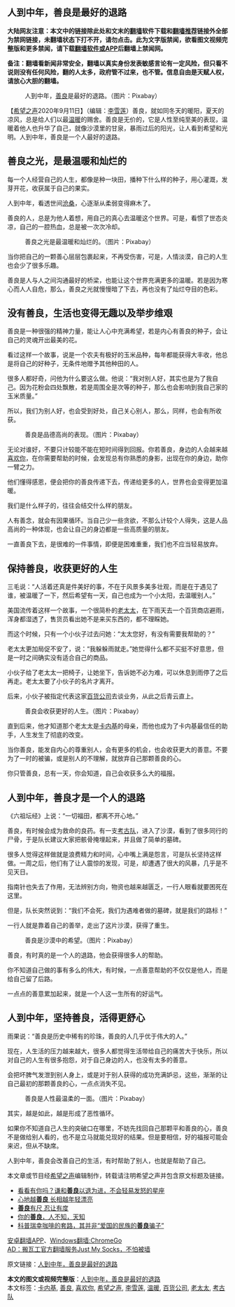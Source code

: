  <h2>人到中年，善良是最好的退路</h2> <p class="notice"><b>大陆网友注意：本文中的链接除此处和文末的<a href="https://github.com/bannedbook/fanqiang" >翻墙</a>软件下载和<a href="https://github.com/killgcd/justmysocks/blob/master/README.md">翻墙推荐</a>链接外全部为禁网链接，未翻墙状态下打不开，请勿点击。此为文字版禁闻，欲看图文视频完整版和更多禁闻，请下载<a href="https://github.com/bannedbook/fanqiang">翻墙软件或APP</a>后翻墙上禁闻网。</p><p>备注：翻墙看新闻非常安全，翻墙以真实身份发表敏感言论有一定风险，但只看不说则没有任何风险，翻的人太多，政府管不过来，也不管。信息自由是天赋人权，请放心大胆的翻墙。</b></p>  <div class="entry"> <figure><figcaption>人到中年，<a href="https://www.bannedbook.org/bnews/tag/%E5%96%84%E8%89%AF/" class="st_tag internal_tag" rel="tag" title="标签 善良 下的日志">善良</a>是最好的退路。（图片：Pixabay）</figcaption></figure> <p>【<span class='wp_keywordlink_affiliate'><a href="https://www.soundofhope.org" title="希望之声" target="_blank">希望之声</a></span>2020年9月11日】（编辑：<a href="https://www.bannedbook.org/bnews/tag/%E6%9D%8E%E9%9B%AA%E8%8E%B2/" class="st_tag internal_tag" rel="tag" title="标签 李雪莲 下的日志">李雪莲</a>）善良，就如同冬天的暖阳，夏天的凉风，总是给人们以最<a href="https://www.bannedbook.org/bnews/tag/%E6%B8%A9%E6%9A%96/" class="st_tag internal_tag" rel="tag" title="标签 温暖 下的日志">温暖</a>的赐舍。善良是无价的，它是人性至纯至美的表现，温暖着他人也升华了自己，就像沙漠里的甘泉，暴雨过后的阳光，让人看到希望和光明。人到中年，善良是一个人最好的退路。</p> <h2>善良之光，是最温暖和灿烂的</h2> <p>每一个人经营自己的人生，都像是种一块田，播种下什么样的种子，用心灌溉，发芽开花，收获属于自己的果实。</p> <p>人到中年，看透世间<span class='wp_keywordlink'><a href="https://www.bannedbook.org/forum2/topic1578.html" title="晓剑《沧桑》" target="_blank">沧桑</a></span>，心逐渐从柔弱变得麻木了。</p> <p>善良的人，总是为他人着想，用自己的真心去温暖这个世界。可是，看惯了世态炎凉，自己的一腔热血，总是被一次次冷却。</p> <figure><figcaption>善良之光是最温暖和灿烂的。（图片：Pixabay）</figcaption></figure> <p>当你把自己的一颗善心层层包裹起来，不再受伤害，可是，人情淡漠，自己的人生也会少了很多乐趣。</p> <p>善良是人与人之间沟通最好的桥梁，也能让这个世界充满更多的温暖。若是因为寒心而人人自危，那么，善良之光就慢慢暗了下去，再也没有了灿烂夺目的色彩。</p> <h2>没有善良，生活也变得无趣以及举步维艰</h2> <p>善良是一种很强的精神力量，能让人心中充满希望，若是内心有善良的种子，会让自己的灵魂开出最美的花。</p> <p>看过这样一个故事，说是一个农夫有极好的玉米品种，每年都能获得大丰收，他总是将自己的好种子，无条件地赠予其他种田的人。</p> <p>很多人都好奇，问他为什么要这么做。他说：“我对别人好，其实也是为了我自己。因为花粉会四处飘散，若是周围全是次等的种子，那么也会影响到我自己家的玉米质量。”</p> <p>所以，我们为别人好，也会受到好处，自己关心别人，那么，同样，也会有所收获。</p>  <figure><figcaption>善良是品德高尚的表现。（图片：Pixabay）</figcaption></figure> <p>无论对谁好，不要只计较能不能在短时间得到回报。你若善良，身边的人会越来越<a href="https://www.bannedbook.org/bnews/tag/%E5%96%9C%E6%AC%A2%E4%BD%A0/" class="st_tag internal_tag" rel="tag" title="标签 喜欢你 下的日志">喜欢你</a>，在你需要帮助的时候，会发现总有你熟悉的身影，出现在你的身边，助你一臂之力。</p> <p>他们懂得感恩，便会把你的善良传递下去，传递给更多的人，世界也会变得更加温暖。</p> <p>我们是什么样子的，往往会结交什么样的朋友。</p> <p>人有善念，就会有因果循环。当自己少一些贪欲，不那么计较个人得失，这是人品高尚的一种体现，也会让自己的身边都是一些高质量的朋友。</p> <p>一直善良下去，是很难的一件事情，即便是困难重重，我们也不应当轻易放弃。</p> <h2>保持善良，收获更好的人生</h2> <p>三毛说：“人活着还真是件美好的事，不在于风景多美多壮观，而是在于遇见了谁，被温暖了一下，然后希望有一天，自己也成为一个小太阳，去温暖别人。”</p> <p>美国流传着这样一个故事，一个很简朴的<a href="https://www.bannedbook.org/bnews/tag/%E8%80%81%E5%A4%AA%E5%A4%AA/" class="st_tag internal_tag" rel="tag" title="标签 老太太 下的日志">老太太</a>，在下雨天去一个百货商店避雨，浑身都湿透了，售货员看出她不是来买东西的，都不理睬她。</p> <p>而这个时候，只有一个小伙子过去问她：“太太您好，有没有需要我帮助的？”</p> <p>老太太更加局促不安了，说：“我躲躲雨就走。”她觉得什么都不买挺不好意思，但是一时之间确实没有适合自己的商品。</p> <p>小伙子给了老太太一把椅子，让她坐下，告诉她不必为难，可以休息到雨停了之后再走。老太太要了小伙子的名片才离开。</p>  <p>后来，小伙子被指定代表这家<a href="https://www.bannedbook.org/bnews/tag/%E7%99%BE%E8%B4%A7%E5%85%AC%E5%8F%B8/" class="st_tag internal_tag" rel="tag" title="标签 百货公司 下的日志">百货公司</a>去谈业务，从此之后青云直上。</p> <figure><figcaption>善良会收获更好的人生。（图片：Pixabay）</figcaption></figure> <p>直到后来，他才知道那个老太太是<a href="https://www.bannedbook.org/bnews/tag/%E5%8D%A1%E5%86%85%E5%9F%BA/" class="st_tag internal_tag" rel="tag" title="标签 卡内基 下的日志">卡内基</a>的母亲，而他也成为了卡内基最信任的助手，人生发生了彻底的改变。</p> <p>当你善良，能发自内心的尊重别人，会有更多的机会，也会收获更大的善意。不要为了一时的被骗，或是别人的不理解，就放弃自己那颗善良的心。</p> <p>你只管善良，总有一天，你会知道，自己会收获多么大的福报。</p> <h2>人到中年，善良才是一个人的退路</h2> <p>《六祖坛经》上说：“一切福田，都离不开心地。”</p> <p>善良，有时候会成为救命的良药。有一支<a href="https://www.bannedbook.org/bnews/tag/%E8%80%83%E5%8F%A4%E9%98%9F/" class="st_tag internal_tag" rel="tag" title="标签 考古队 下的日志">考古队</a>，进入了沙漠，看到了很多同行的尸骨，于是队长建议大家把骸骨掩埋起来，并且做了简单的墓碑。</p> <p>很多人觉得这样做就是浪费精力和时间，心中嘴上满是怨言，可是队长坚持这样做。一周之后，他们有了让人震惊的发现，可是，却遭遇了很大的风暴，几乎是不见天日。</p> <p>指南针也失去了作用，无法辨别方向，物资也越来越匮乏，一行人眼看就要困死在这里。</p> <p>但是，队长突然说到：“我们不会死，我们为遇难者做的墓碑，就是我们的路标！”</p> <p>一行人就是靠着自己的善举，走出了这片沙漠，获得了重生。</p>  <figure><figcaption>善良是沙漠中的希望。（图片：Pixabay）</figcaption></figure> <p>善良，有时真的是一个人的退路，他会获得很多人的帮助。</p> <p>你不知道自己做的事有多么的伟大，有时候，一点善意帮助的不仅仅是他人，而是给自己留了后路。</p> <p>一点点的善意累加起来，就是一个人这一生所有的好运气。</p> <h2>人到中年，坚持善良，活得更舒心</h2> <p>雨果说：“善良是历史中稀有的珍珠，善良的人几乎优于伟大的人。”</p> <p>现在，人生活的压力越来越大，很多人都觉得生活带给自己的痛苦大于快乐，所以对自己的人生有很多抱怨，对于自己身边的人，也没有太多的善意。</p> <p>会把坏脾气发泄到别人身上，或是对于别人获得的成功充满妒忌，这些，渐渐的让自己最初的那颗善良的心，一点点消失不见。</p> <figure><figcaption>善良是人性最温柔的一面。（图片：Pixabay）</figcaption></figure> <p>其实，越是如此，越是形成了恶性循环。</p> <p>如果你不知道自己人生的突破口在哪里，不妨先找回自己那颗平和善良的心，善良不是做给别人看的，也不是立马就能兑现好的结果。但是要相信，好的福报可能会来迟，但从不缺席。</p> <p>人到中年，善良会改善自己的生活，有时帮助了别人，也就是帮助了自己。</p> <p>本文章或节目经<a href="https://www.bannedbook.org/bnews/tag/%e5%b8%8c%e6%9c%9b%e4%b9%8b%e5%a3%b0/" class="st_tag internal_tag" rel="tag" title="标签 希望之声 下的日志">希望之声</a>编辑制作，转载请注明希望之声并包含原文标题及链接。</p>  <ul class='op-related-articles' title='相关阅读'> <li><a href='https://www.bannedbook.org/bnews/comments/20200904/1390545.html' target='_blank'>看看有你吗？谦和<b>善良</b>以退为进，不会轻易发怒的星座</a></li> <li><a href='https://www.bannedbook.org/bnews/funmedia/20200901/1389001.html' target='_blank'>心地越<b>善良</b> 长相越年轻漂亮</a></li> <li><a href='https://www.bannedbook.org/bnews/health/20200824/1384772.html' target='_blank'><b>善良</b>有尺 忍让有度</a></li> <li><a href='https://www.bannedbook.org/bnews/funmedia/20200810/1377502.html' target='_blank'>你的<b>善良</b>，人不知，天知</a></li> <li><a href='https://www.bannedbook.org/bnews/comments/20200406/1369588.html' target='_blank'>科普瑞幸咖啡的套路，其并非“爱国的民族的<b>善良</b>骗子”</a></li> </ul> <p class="texttj"> <a href="https://github.com/bannedbook/fanqiang/wiki/%E7%A6%81%E9%97%BB%E7%BD%91%E5%AE%89%E5%8D%93%E7%BF%BB%E5%A2%99%E6%96%B0%E9%97%BBAPP" target="_blank">安卓翻墙APP</a>、<a href="https://github.com/bannedbook/fanqiang/wiki/Chrome%E4%B8%80%E9%94%AE%E7%BF%BB%E5%A2%99%E5%8C%85" target="_blank">Windows翻墙:ChromeGo</a><br/> <a href="https://github.com/killgcd/justmysocks/blob/master/README.md" target="_blank">AD：搬瓦工官方翻墙服务Just My Socks，不怕被墙</a> </p><p>原文链接：<a class="src_link"  href="https://www.soundofhope.org/post/420664" target="_blank">人到中年，善良是最好的退路</a></p><a name='sharetosocial'></a>         <div><b>本文的图文或视频完整版</b>：<a href='https://www.bannedbook.org/bnews/comments/20200912/1394978.html'>人到中年，善良是最好的退路</a></div>  </div><!--END ENTRY--> <div class="postfooter"> <div>本文标签：<a href="https://www.bannedbook.org/bnews/tag/%E5%8D%A1%E5%86%85%E5%9F%BA/" rel="tag">卡内基</a>, <a href="https://www.bannedbook.org/bnews/tag/%E5%96%84%E8%89%AF/" rel="tag">善良</a>, <a href="https://www.bannedbook.org/bnews/tag/%E5%96%9C%E6%AC%A2%E4%BD%A0/" rel="tag">喜欢你</a>, <a href="https://www.bannedbook.org/bnews/tag/%e5%b8%8c%e6%9c%9b%e4%b9%8b%e5%a3%b0/" rel="tag">希望之声</a>, <a href="https://www.bannedbook.org/bnews/tag/%E6%9D%8E%E9%9B%AA%E8%8E%B2/" rel="tag">李雪莲</a>, <a href="https://www.bannedbook.org/bnews/tag/%E6%B8%A9%E6%9A%96/" rel="tag">温暖</a>, <a href="https://www.bannedbook.org/bnews/tag/%E7%99%BE%E8%B4%A7%E5%85%AC%E5%8F%B8/" rel="tag">百货公司</a>, <a href="https://www.bannedbook.org/bnews/tag/%E8%80%81%E5%A4%AA%E5%A4%AA/" rel="tag">老太太</a>, <a href="https://www.bannedbook.org/bnews/tag/%E8%80%83%E5%8F%A4%E9%98%9F/" rel="tag">考古队</a></div>  </div><!--END POSTFOOTER--> 
